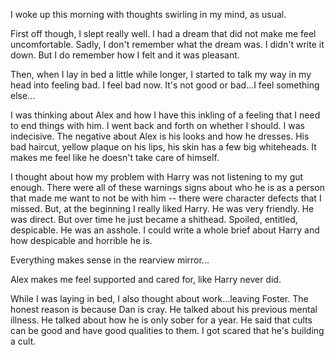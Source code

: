 I woke up this morning with thoughts swirling in my mind, as usual. 

First off though, I slept really well. I had a dream that did not make me feel uncomfortable. Sadly, I don't remember what the dream was. I didn't write it down. But I do remember how I felt and it was pleasant. 

Then, when I lay in bed a little while longer, I started to talk my way in my head into feeling bad. I feel bad now. It's not good or bad...I feel something else...

I was thinking about Alex and how I have this inkling of a feeling that I need to end things with him. I went back and forth on whether I should. I was indecisive. The negative about Alex is his looks and how he dresses. His bad haircut, yellow plaque on his lips, his skin has a few big whiteheads. It makes me feel like he doesn't take care of himself. 

I thought about how my problem with Harry was not listening to my gut enough. There were all of these warnings signs about who he is as a person that made me want to not be with him -- there were character defects that I missed. But, at the beginning I really liked Harry. He was very friendly. He was direct. But over time he just became a shithead. Spoiled, entitled, despicable. He was an asshole. I could write a whole brief about Harry and how despicable and horrible he is. 

Everything makes sense in the rearview mirror...

Alex makes me feel supported and cared for, like Harry never did. 

While I was laying in bed, I also thought about work...leaving Foster. The honest reason is because Dan is cray. He talked about his previous mental illness. He talked about how he is only sober for a year. He said that cults can be good and have good qualities to them. I got scared that he's building a cult. 

